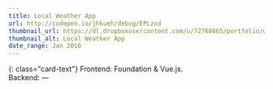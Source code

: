 ```yaml
---
title: Local Weather App
url: http://codepen.io/jhkueh/debug/EPLzxd
thumbnail_url: https://dl.dropboxusercontent.com/u/72768665/portfolio/weather_app_thumbnail.png
thumbnail_alt: Local Weather App
date_range: Jan 2016
---
```


{: class="card-text"}
Frontend: Foundation & Vue.js.<br/>Backend: —